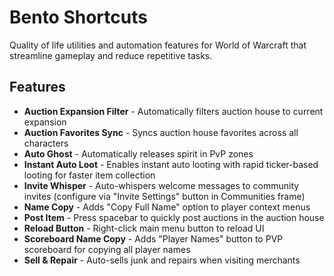 # Bento Shortcuts

Quality of life utilities and automation features for World of Warcraft that streamline gameplay and reduce repetitive tasks.

## Features

- **Auction Expansion Filter** - Automatically filters auction house to current expansion
- **Auction Favorites Sync** - Syncs auction house favorites across all characters
- **Auto Ghost** - Automatically releases spirit in PvP zones
- **Instant Auto Loot** - Enables instant auto looting with rapid ticker-based looting for faster item collection
- **Invite Whisper** - Auto-whispers welcome messages to community invites (configure via "Invite Settings" button in Communities frame)
- **Name Copy** - Adds "Copy Full Name" option to player context menus
- **Post Item** - Press spacebar to quickly post auctions in the auction house
- **Reload Button** - Right-click main menu button to reload UI
- **Scoreboard Name Copy** - Adds "Player Names" button to PVP scoreboard for copying all player names
- **Sell & Repair** - Auto-sells junk and repairs when visiting merchants
